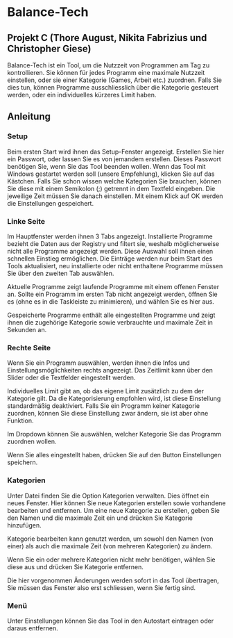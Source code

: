 # Balance-Tech
## Projekt C (Thore August, Nikita Fabrizius und Christopher Giese)

Balance-Tech ist ein Tool, um die Nutzzeit von Programmen am Tag zu kontrollieren.
Sie können für jedes Programm eine maximale Nutzzeit einstellen, oder sie einer Kategorie (Games, Arbeit etc.) zuordnen.
Falls Sie dies tun, können Programme ausschliesslich über die Kategorie gesteuert werden, oder ein individuelles kürzeres Limit haben.

## Anleitung
### Setup

Beim ersten Start wird ihnen das Setup-Fenster angezeigt. Erstellen Sie hier ein Passwort, oder lassen Sie es von jemandem erstellen. Dieses Passwort benötigen Sie, wenn Sie das Tool beenden wollen.
Wenn das Tool mit Windows gestartet werden soll (unsere Empfehlung), klicken Sie auf das Kästchen.
Falls Sie schon wissen welche Kategorien Sie brauchen, können Sie diese mit einem Semikolon (;) getrennt in dem Textfeld eingeben. Die jeweilige Zeit müssen Sie danach einstellen.
Mit einem Klick auf OK werden die Einstellungen gespeichert.

### Linke Seite

Im Hauptfenster werden ihnen 3 Tabs angezeigt.
Installierte Programme bezieht die Daten aus der Registry und filtert sie, weshalb möglicherweise nicht alle Programme angezeigt werden. Diese Auswahl soll ihnen einen schnellen Einstieg ermöglichen. Die Einträge werden nur beim Start des Tools aktualisiert, neu installierte oder nicht enthaltene Programme müssen Sie über den zweiten Tab auswählen.

Aktuelle Programme zeigt laufende Programme mit einem offenen Fenster an. Sollte ein Programm im ersten Tab nicht angezeigt werden, öffnen Sie es (ohne es in die Taskleiste zu minimieren), und wählen Sie es hier aus.

Gespeicherte Programme enthält alle eingestellten Programme und zeigt ihnen die zugehörige Kategorie sowie verbrauchte und maximale Zeit in Sekunden an.

### Rechte Seite

Wenn Sie ein Programm auswählen, werden ihnen die Infos und Einstellungsmöglichkeiten rechts angezeigt.
Das Zeitlimit kann über den Slider oder die Textfelder eingestellt werden.

Individuelles Limit gibt an, ob das eigene Limit zusätzlich zu dem der Kategorie gilt. Da die Kategorisierung empfohlen wird, ist diese Einstellung standardmäßig deaktiviert. Falls Sie ein Programm keiner Kategorie zuordnen, können Sie diese Einstellung zwar ändern, sie ist aber ohne Funktion.

Im Dropdown können Sie auswählen, welcher Kategorie Sie das Programm zuordnen wollen.

Wenn Sie alles eingestellt haben, drücken Sie auf den Button Einstellungen speichern.

### Kategorien

Unter Datei finden Sie die Option Kategorien verwalten. Dies öffnet ein neues Fenster. Hier können Sie neue Kategorien erstellen sowie vorhandene bearbeiten und entfernen.
Um eine neue Kategorie zu erstellen, geben Sie den Namen und die maximale Zeit ein und drücken Sie Kategorie hinzufügen.

Kategorie bearbeiten kann genutzt werden, um sowohl den Namen (von einer) als auch die maximale Zeit (von mehreren Kategorien) zu ändern.

Wenn Sie ein oder mehrere Kategorien nicht mehr benötigen, wählen Sie diese aus und drücken Sie Kategorie entfernen.

Die hier vorgenommen Änderungen werden sofort in das Tool übertragen, Sie müssen das Fenster also erst schliessen, wenn Sie fertig sind.

### Menü

Unter Einstellungen können Sie das Tool in den Autostart eintragen oder daraus entfernen.

